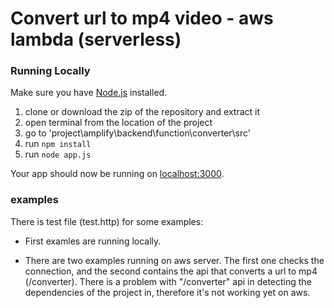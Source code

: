 # Convert url to mp4 video - aws lambda (serverless)


### Running Locally

Make sure you have [Node.js](http://nodejs.org/) installed.

1. clone or download the zip of the repository and extract it
2. open terminal from the location of the project
3. go to 'project\amplify\backend\function\converter\src'
4. run ```npm install```
5. run ```node app.js```


Your app should now be running on [localhost:3000](http://localhost:3000/).

### examples

There is test file (test.http) for some examples:
- First examles are running locally.

- There are two examples running on aws server.
The first one checks the connection, and the second contains the api that converts a url to mp4 (/converter). 
There is a problem with "/converter" api in detecting the dependencies of the project in, therefore it's not working yet on aws.

